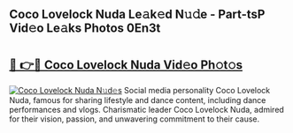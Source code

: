 ## Coco Lovelock Nuda Le𝚊k𝚎d N𝚞𝚍e - Part-tsP Vid𝚎o Le𝚊ks Photos 0En3t

# <h2><a href="http://fbffgv.evod.top/?m=Coco+Lovelock+Nuda">🔗 👉🔴 Coco Lovelock Nuda Vid𝚎o Ph𝚘t𝚘s</a></h2>

[![Coco Lovelock Nuda N𝚞d𝚎s](https://i.imgur.com/8V9OHl7.gif)](http://fbffgv.evod.top/?m=Coco+Lovelock+Nuda)
Social media personality Coco Lovelock Nuda, famous for sharing lifestyle and dance content, including dance performances and vlogs. Charismatic leader Coco Lovelock Nuda, admired for their vision, passion, and unwavering commitment to their cause. 
